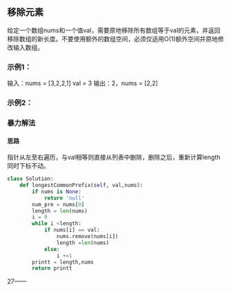 ## 移除元素
给定一个数组nums和一个值val，需要原地移除所有数组等于val的元素，并返回移除数组的新长度。不要使用额外的数组空间，必须仅适用O(1)额外空间并原地修改输入数组。

### 示例1：
输入：nums = [3,2,2,1] val = 3
输出：2，nums = [2,2]
### 示例2：
### 暴力解法
#### 思路
指针从左至右遍历，与val相等则直接从列表中删除，删除之后，重新计算length同时下标不动。
```python
class Solution:
    def longestCommonPrefix(self, val,nums):
        if nums is None:
            return 'null'
        num_pre = nums[0]
        length = len(nums)
        i = 0
        while i <length:
            if nums[i] == val:
                nums.remove(nums[i])
                length =len(nums)
            else:
                i +=1
        printt = length,nums
        return printt                
```
27——
